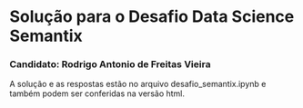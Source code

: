 # Solução para o Desafio Data Science Semantix



### Candidato: Rodrigo Antonio de Freitas Vieira

A solução e as respostas estão no arquivo desafio_semantix.ipynb e também podem ser conferidas na versão html.
